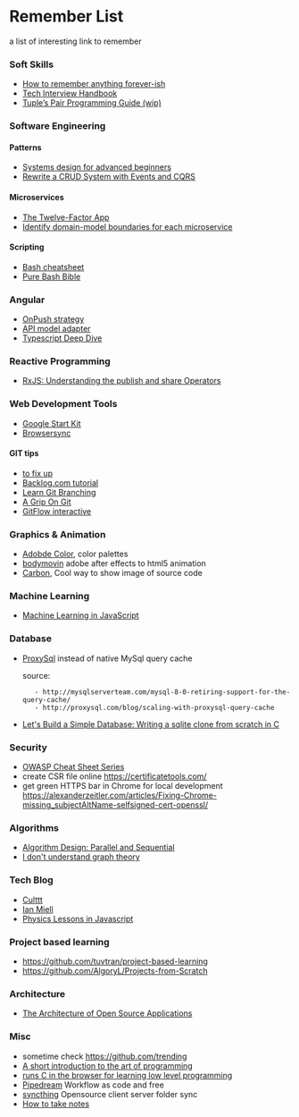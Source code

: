 # Remember List
a list of interesting link to remember

### Soft Skills
- [How to remember anything forever-ish](https://ncase.me/remember/)
- [Tech Interview Handbook](https://yangshun.github.io/tech-interview-handbook/)
- [Tuple’s Pair Programming Guide (wip)](https://tuple.app/pair-programming-guide/)

### Software Engineering

#### Patterns
- [Systems design for advanced beginners](https://robertheaton.com/2020/04/06/systems-design-for-advanced-beginners/)
- [Rewrite a CRUD System with Events and CQRS](https://msdn.microsoft.com/magazine/mt790196)

#### Microservices
- [The Twelve-Factor App](https://12factor.net/)
- [Identify domain-model boundaries for each microservice](https://docs.microsoft.com/en-us/dotnet/architecture/microservices/architect-microservice-container-applications/identify-microservice-domain-model-boundaries)

#### Scripting
- [Bash cheatsheet](https://devhints.io/bash)
- [Pure Bash Bible](https://github.com/dylanaraps/pure-bash-bibl)

### Angular
- [OnPush strategy](https://blog.ninja-squad.com/2018/09/27/angular-performances-part-4/)
- [API model adapter](https://blog.florimond.dev/consuming-apis-in-angular-the-model-adapter-pattern)
- [Typescript Deep Dive](https://basarat.gitbooks.io/typescript/content/)

### Reactive Programming
- [RxJS: Understanding the publish and share Operators](https://blog.angularindepth.com/rxjs-understanding-the-publish-and-share-operators-16ea2f446635)

### Web Development Tools
- [Google Start Kit](https://github.com/google/web-starter-kit)
- [Browsersync](https://browsersync.io/)


#### GIT tips
 - [to fix up](https://sethrobertson.github.io/GitFixUm/fixup.html)
 - [Backlog.com tutorial](https://backlog.com/git-tutorial/)
 - [Learn Git Branching](https://learngitbranching.js.org/)
 - [A Grip On Git](https://agripongit.vincenttunru.com/)
 - [GitFlow interactive](https://veerasundar.com/blog/2018/03/gitflow-animated/)


### Graphics & Animation

- [Adobde Color](https://color.adobe.com/it/), color palettes
- [bodymovin](https://github.com/bodymovin/bodymovin) adobe after effects to html5 animation
- [Carbon](https://carbon.now.sh), Cool way to show image of source code


### Machine Learning

 - [Machine Learning in JavaScript](https://github.com/javascript-machine-learning)


### Database

- [ProxySql](http://proxysql.com/) instead of native MySql query cache

  source:
  
         - http://mysqlserverteam.com/mysql-8-0-retiring-support-for-the-query-cache/
         - http://proxysql.com/blog/scaling-with-proxysql-query-cache
         
- [Let's Build a Simple Database: Writing a sqlite clone from scratch in C](https://cstack.github.io/db_tutorial/)


### Security

- [OWASP Cheat Sheet Series](https://cheatsheetseries.owasp.org/)
- create CSR file online https://certificatetools.com/
- get green HTTPS bar in Chrome for local development https://alexanderzeitler.com/articles/Fixing-Chrome-missing_subjectAltName-selfsigned-cert-openssl/


### Algorithms

 - [Algorithm Design: Parallel and Sequential](http://www.parallel-algorithms-book.com/)
 - [I don't understand graph theory](https://medium.freecodecamp.org/i-dont-understand-graph-theory-1c96572a1401)


### Tech Blog
 - [Culttt](https://www.culttt.com/)
 - [Ian Miell](https://ian.meirionconsulting.com/)
 - [Physics Lessons in Javascript](https://landgreen.github.io/physics/index.html)

### Project based learning

- https://github.com/tuvtran/project-based-learning
- https://github.com/AlgoryL/Projects-from-Scratch

### Architecture
- [The Architecture of Open Source Applications](http://aosabook.org/en/index.html)

### Misc

- sometime check https://github.com/trending
- [A short introduction to the art of programming](https://www.cs.utexas.edu/users/EWD/ewd03xx/EWD316.PDF)
- [runs C in the browser for learning low level programming](https://github.com/vasyop/miniC-hosting)
- [Pipedream](https://pipedream.com/workflows?view=active) Workflow as code and free
- [syncthing](https://github.com/syncthing/syncthing) Opensource client server folder sync
- [How to take notes](https://barehands.substack.com/p/how-to-take-meeting-notes)



